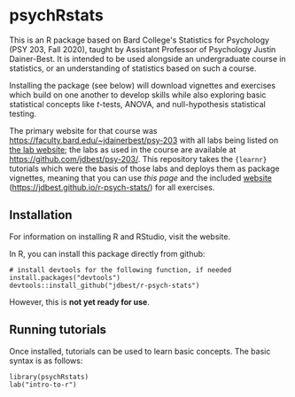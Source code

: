 # psychRstats

This is an R package based on Bard College's Statistics for Psychology (PSY 203, Fall 2020), taught by Assistant Professor of Psychology Justin Dainer-Best. It is intended to be used alongside an undergraduate course in statistics, or an understanding of statistics based on such a course. 

Installing the package (see below) will download vignettes and exercises which build on one another to develop skills while also exploring basic statistical concepts like _t_-tests, ANOVA, and null-hypothesis statistical testing. 

The primary website for that course was <https://faculty.bard.edu/~jdainerbest/psy-203> with all labs being listed on [the lab website](https://faculty.bard.edu/~jdainerbest/psy-203/labslist.html); the labs as used in the course are available at <https://github.com/jdbest/psy-203/>. This repository takes the `{learnr}` tutorials which were the basis of those labs and deploys them as package vignettes, meaning that you can use *this page* and the included [website](https://jdbest.github.io/r-psych-stats) (<https://jdbest.github.io/r-psych-stats/>) for all exercises. 

## Installation

For information on installing R and RStudio, visit the website.

In R, you can install this package directly from github:

```
# install devtools for the following function, if needed
install.packages("devtools")
devtools::install_github("jdbest/r-psych-stats")
```

However, this is **not yet ready for use**.

## Running tutorials

Once installed, tutorials can be used to learn basic concepts. The basic syntax is as follows:

```
library(psychRstats)
lab("intro-to-r")
```